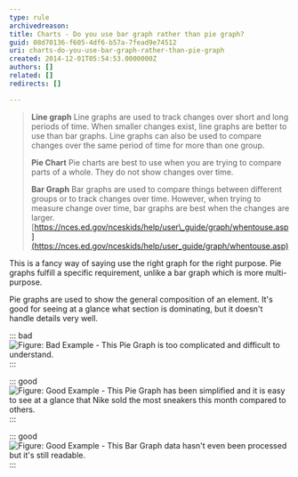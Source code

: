 ```yaml
---
type: rule
archivedreason: 
title: Charts - Do you use bar graph rather than pie graph?
guid: 08d70136-f605-4df6-b57a-7fead9e74512
uri: charts-do-you-use-bar-graph-rather-than-pie-graph
created: 2014-12-01T05:54:53.0000000Z
authors: []
related: []
redirects: []

---
```


> **Line graph** 
> Line graphs are used to track changes over short  and long periods of time. When smaller changes exist, line graphs are  better to use than bar graphs. Line graphs can also be used to compare  changes over the same period of time for more than one group.
> 
> **Pie Chart** 
> Pie charts are best to use when you are trying to compare parts of a whole. They do not show changes over time.
> 
> **Bar Graph** 
> Bar graphs are used to compare things between  different groups or to track changes over time. However, when trying to  measure change over time, bar graphs are best when the changes are  larger.
> [https://nces.ed.gov/nceskids/help/user\_guide/graph/whentouse.asp](https://nces.ed.gov/nceskids/help/user_guide/graph/whentouse.asp)


This is a fancy way of saying use the right graph for  the right purpose. Pie graphs fulfill a specific requirement, unlike a  bar graph which is more multi-purpose.

<!--endintro-->

Pie graphs are used to show the general composition of an element. It's good for seeing at a glance what section is dominating, but it doesn't handle details very well.


::: bad  
![Figure: Bad Example - This Pie Graph is too complicated and difficult to understand.](/rules/charts-do-you-use-bar-graph-rather-than-pie-graph/PieGraph.gif)  
:::


::: good  
![Figure: Good Example - This Pie Graph has been simplified and it is easy to see at a glance that Nike sold the most sneakers this month compared to others.](/rules/charts-do-you-use-bar-graph-rather-than-pie-graph/PieGraph-Good.jpg)  
:::


::: good  
![Figure: Good Example - This Bar Graph data hasn't even been processed but it's still readable.](/rules/charts-do-you-use-bar-graph-rather-than-pie-graph/BarGraph.gif)  
:::

